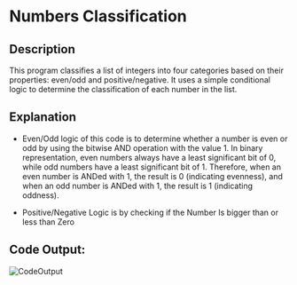 # Numbers Classification

## Description

This program classifies a list of integers into four categories based on their properties: even/odd and positive/negative. 
It uses a simple conditional logic to determine the classification of each number in the list. 

## Explanation

- Even/Odd logic of this code is to determine whether a number is even or odd by using the bitwise AND operation with the value 1. 
  In binary representation, even numbers always have a least significant bit of 0, while odd numbers have a least significant bit of 1. 
  Therefore, when an even number is ANDed with 1, the result is 0 (indicating evenness), and when an odd number is ANDed with 1, the result is 1 (indicating oddness).

- Positive/Negative Logic is by checking if the Number Is bigger than or less than Zero

## Code Output:

![CodeOutput](https://github.com/user-attachments/assets/2987150d-0d39-4b34-9bd5-a1fd0b294ef1)
